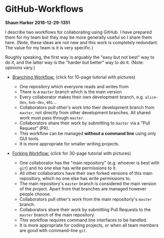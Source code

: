 # GitHub-Workflows

**Shaun Harker 2016-12-29-1351**

I describe two workflows for collaborating using GitHub. I have prepared them for my team but they may be more generally useful so I share them here. (Note, these ideas are not new and this work is completely redundant. The value for my team is it is very specific.)

Roughly speaking, the first way is arguably the "easy but not best" way to do it, and the latter way is the "harder but better" way to do it. (Note: opinions vary.)

* [Branching Workflow:](./Branching-Workflow/GitHub-Branching-Workflow.html) (click for 10-page tutorial with pictures)
  * One repository which everyone reads and writes from
  * There is a `master` branch which is the main version
  * Every collaborator makes their own development branch, e.g. `alice-dev`, `bob-dev`, etc...
  * Collaborators pull other's work into their development branch from `master`, not directly from other development branches. All shared work must pass through `master`.
  * Collaborators share their work by submitting to `master` via a "Pull Request" (PR).
  * This workflow can be managed **without a command line** using only GUI tools.
  * It is more appropriate for smaller writing projects.


* [Forking Workflow:](./Forking-Workflow/GitHub-Forking-Workflow.html) (click for 30-page tutorial with pictures)
  * One collaborator has the "main repository" (e.g. whoever is best with `git`) and no one else has write permissions to it.
  * All other collaborators have their own forked versions of this main repository, which no one else has write permissions to.
  * The main repository's `master` branch is considered the main version of the project. Apart from that branches are managed however people choose.
  * Collaborators pull other's work from the main repositoriy's `master` branch.
  * Collaborators share their work by submitting Pull Requests to the `master` branch of the main repository.
  * This workflow requires command line interfaces to be handled.
  * It is more appropriate for coding projects, or when all team members are good with command-line `git`.
